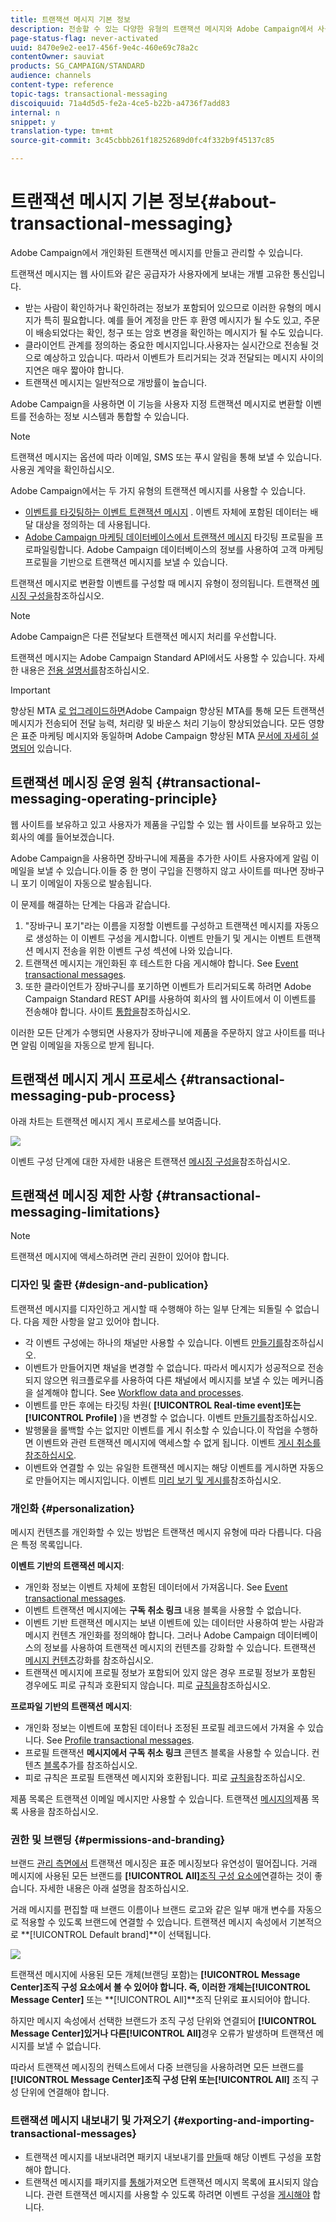 ```yaml
---
title: 트랜잭션 메시지 기본 정보
description: 전송할 수 있는 다양한 유형의 트랜잭션 메시지와 Adobe Campaign에서 사용되는 방식을 살펴볼 수 있습니다.
page-status-flag: never-activated
uuid: 8470e9e2-ee17-456f-9e4c-460e69c78a2c
contentOwner: sauviat
products: SG_CAMPAIGN/STANDARD
audience: channels
content-type: reference
topic-tags: transactional-messaging
discoiquuid: 71a4d5d5-fe2a-4ce5-b22b-a4736f7add83
internal: n
snippet: y
translation-type: tm+mt
source-git-commit: 3c45cbbb261f18252689d0fc4f332b9f45137c85

---
```



# 트랜잭션 메시지 기본 정보{#about-transactional-messaging}

Adobe Campaign에서 개인화된 트랜잭션 메시지를 만들고 관리할 수 있습니다.

트랜잭션 메시지는 웹 사이트와 같은 공급자가 사용자에게 보내는 개별 고유한 통신입니다.

* 받는 사람이 확인하거나 확인하려는 정보가 포함되어 있으므로 이러한 유형의 메시지가 특히 필요합니다. 예를 들어 계정을 만든 후 환영 메시지가 될 수도 있고, 주문이 배송되었다는 확인, 청구 또는 암호 변경을 확인하는 메시지가 될 수도 있습니다.
* 클라이언트 관계를 정의하는 중요한 메시지입니다.사용자는 실시간으로 전송될 것으로 예상하고 있습니다. 따라서 이벤트가 트리거되는 것과 전달되는 메시지 사이의 지연은 매우 짧아야 합니다.
* 트랜잭션 메시지는 일반적으로 개방률이 높습니다.

Adobe Campaign을 사용하면 이 기능을 사용자 지정 트랜잭션 메시지로 변환할 이벤트를 전송하는 정보 시스템과 통합할 수 있습니다.

>[!NOTE]
>
>트랜잭션 메시지는 옵션에 따라 이메일, SMS 또는 푸시 알림을 통해 보낼 수 있습니다. 사용권 계약을 확인하십시오.

Adobe Campaign에서는 두 가지 유형의 트랜잭션 메시지를 사용할 수 있습니다.

* [이벤트를 타깃팅하는 이벤트 트랜잭션 메시지](../../channels/using/event-transactional-messages.md) . 이벤트 자체에 포함된 데이터는 배달 대상을 정의하는 데 사용됩니다.
* [Adobe Campaign 마케팅 데이터베이스에서 트랜잭션 메시지](../../channels/using/profile-transactional-messages.md) 타깃팅 프로필을 프로파일링합니다. Adobe Campaign 데이터베이스의 정보를 사용하여 고객 마케팅 프로필을 기반으로 트랜잭션 메시지를 보낼 수 있습니다.

트랜잭션 메시지로 변환할 이벤트를 구성할 때 메시지 유형이 정의됩니다. 트랜잭션 [메시징 구성을](../../administration/using/configuring-transactional-messaging.md)참조하십시오.

>[!NOTE]
>
>Adobe Campaign은 다른 전달보다 트랜잭션 메시지 처리를 우선합니다.

트랜잭션 메시지는 Adobe Campaign Standard API에서도 사용할 수 있습니다. 자세한 내용은 [전용 설명서를](../../api/using/managing-transactional-messages.md)참조하십시오.

>[!IMPORTANT]
>
>향상된 MTA [로 업그레이드하면](https://helpx.adobe.com/campaign/kb/campaign-enhanced-mta.html)Adobe Campaign 향상된 MTA를 통해 모든 트랜잭션 메시지가 전송되어 전달 능력, 처리량 및 바운스 처리 기능이 향상되었습니다. 모든 영향은 표준 마케팅 메시지와 동일하며 Adobe Campaign 향상된 MTA [문서에 자세히 설명되어](https://helpx.adobe.com/campaign/kb/campaign-enhanced-mta.html) 있습니다.

## 트랜잭션 메시징 운영 원칙 {#transactional-messaging-operating-principle}

웹 사이트를 보유하고 있고 사용자가 제품을 구입할 수 있는 웹 사이트를 보유하고 있는 회사의 예를 들어보겠습니다.

Adobe Campaign을 사용하면 장바구니에 제품을 추가한 사이트 사용자에게 알림 이메일을 보낼 수 있습니다.이들 중 한 명이 구입을 진행하지 않고 사이트를 떠나면 장바구니 포기 이메일이 자동으로 발송됩니다.

이 문제를 해결하는 단계는 다음과 같습니다.

1. &quot;장바구니 포기&quot;라는 이름을 지정할 이벤트를 구성하고 트랜잭션 메시지를 자동으로 생성하는 이 이벤트 구성을 게시합니다. 이벤트 만들기 및 게시는 이벤트 트랜잭션 메시지 [](../../administration/using/configuring-transactional-messaging.md#use-case--configuring-an-event-to-send-a-transactional-message) 전송을 위한 이벤트 구성 섹션에 나와 있습니다.
1. 트랜잭션 메시지는 개인화된 후 테스트한 다음 게시해야 합니다. See [Event transactional messages](../../channels/using/event-transactional-messages.md).
1. 또한 클라이언트가 장바구니를 포기하면 이벤트가 트리거되도록 하려면 Adobe Campaign Standard REST API를 사용하여 회사의 웹 사이트에서 이 이벤트를 전송해야 합니다. 사이트 [통합을](../../administration/using/configuring-transactional-messaging.md#integrating-the-triggering-of-the-event-in-a-website)참조하십시오.

이러한 모든 단계가 수행되면 사용자가 장바구니에 제품을 주문하지 않고 사이트를 떠나면 알림 이메일을 자동으로 받게 됩니다.

## 트랜잭션 메시지 게시 프로세스 {#transactional-messaging-pub-process}

아래 차트는 트랜잭션 메시지 게시 프로세스를 보여줍니다.

![](assets/message-center_pub-process.png)

이벤트 구성 단계에 대한 자세한 내용은 트랜잭션 [메시징 구성을](../../administration/using/configuring-transactional-messaging.md)참조하십시오.

## 트랜잭션 메시징 제한 사항 {#transactional-messaging-limitations}

>[!NOTE]
>
>트랜잭션 메시지에 액세스하려면 관리 권한이 있어야 합니다.

### 디자인 및 출판 {#design-and-publication}

트랜잭션 메시지를 디자인하고 게시할 때 수행해야 하는 일부 단계는 되돌릴 수 없습니다. 다음 제한 사항을 알고 있어야 합니다.

* 각 이벤트 구성에는 하나의 채널만 사용할 수 있습니다. 이벤트 [만들기를](../../administration/using/configuring-transactional-messaging.md#creating-an-event)참조하십시오.
* 이벤트가 만들어지면 채널을 변경할 수 없습니다. 따라서 메시지가 성공적으로 전송되지 않으면 워크플로우를 사용하여 다른 채널에서 메시지를 보낼 수 있는 메커니즘을 설계해야 합니다. See [Workflow data and processes](../../automating/using/workflow-data-and-processes.md).
* 이벤트를 만든 후에는 타깃팅 차원( **[!UICONTROL Real-time event]**또는**[!UICONTROL Profile]** )을 변경할 수 없습니다. 이벤트 [만들기를](../../administration/using/configuring-transactional-messaging.md#creating-an-event)참조하십시오.
* 발행물을 롤백할 수는 없지만 이벤트를 게시 취소할 수 있습니다.이 작업을 수행하면 이벤트와 관련 트랜잭션 메시지에 액세스할 수 없게 됩니다. 이벤트 [게시 취소를 참조하십시오](../../administration/using/configuring-transactional-messaging.md#unpublishing-an-event).
* 이벤트와 연결할 수 있는 유일한 트랜잭션 메시지는 해당 이벤트를 게시하면 자동으로 만들어지는 메시지입니다. 이벤트 [미리 보기 및 게시를](../../administration/using/configuring-transactional-messaging.md#previewing-and-publishing-the-event)참조하십시오.

### 개인화 {#personalization}

메시지 컨텐츠를 개인화할 수 있는 방법은 트랜잭션 메시지 유형에 따라 다릅니다. 다음은 특정 목록입니다.

**이벤트 기반의 트랜잭션 메시지**:

* 개인화 정보는 이벤트 자체에 포함된 데이터에서 가져옵니다. See [Event transactional messages](../../channels/using/event-transactional-messages.md).
* 이벤트 트랜잭션 메시지에는 **구독 취소 링크** 내용 블록을 사용할 수 없습니다.
* 이벤트 기반 트랜잭션 메시지는 보낸 이벤트에 있는 데이터만 사용하여 받는 사람과 메시지 컨텐츠 개인화를 정의해야 합니다. 그러나 Adobe Campaign 데이터베이스의 정보를 사용하여 트랜잭션 메시지의 컨텐츠를 강화할 수 있습니다. 트랜잭션 [메시지 컨텐츠](../../administration/using/configuring-transactional-messaging.md#enriching-the-transactional-message-content)강화를 참조하십시오.
* 트랜잭션 메시지에 프로필 정보가 포함되어 있지 않은 경우 프로필 정보가 포함된 경우에도 피로 규칙과 호환되지 않습니다. 피로 [규칙을](../../administration/using/fatigue-rules.md)참조하십시오.

**프로파일 기반의 트랜잭션 메시지**:

* 개인화 정보는 이벤트에 포함된 데이터나 조정된 프로필 레코드에서 가져올 수 있습니다. See [Profile transactional messages](../../channels/using/profile-transactional-messages.md).
* 프로필 트랜잭션 **메시지에서 구독 취소 링크** 콘텐츠 블록을 사용할 수 있습니다. 컨텐츠 [블록](../../designing/using/personalization.md#adding-a-content-block)추가를 참조하십시오.
* 피로 규칙은 프로필 트랜잭션 메시지와 호환됩니다. 피로 [규칙을](../../administration/using/fatigue-rules.md)참조하십시오.

제품 목록은 트랜잭션 이메일 메시지만 사용할 수 있습니다. 트랜잭션 [메시지의](../../channels/using/event-transactional-messages.md#using-product-listings-in-a-transactional-message)제품 목록 사용을 참조하십시오.

### 권한 및 브랜딩 {#permissions-and-branding}

브랜드 [관리 측면에서](../../administration/using/branding.md) 트랜잭션 메시징은 표준 메시징보다 유연성이 떨어집니다. 거래 메시지에 사용된 모든 브랜드를 **[!UICONTROL All]**[조직 구성 요소에](../../administration/using/organizational-units.md)연결하는 것이 좋습니다. 자세한 내용은 아래 설명을 참조하십시오.

거래 메시지를 편집할 때 브랜드 이름이나 브랜드 로고와 같은 일부 매개 변수를 자동으로 적용할 수 있도록 브랜드에 연결할 수 있습니다. 트랜잭션 메시지 속성에서 기본적으로 **[!UICONTROL Default brand]**이 선택됩니다.

![](assets/message-center_branding.png)

트랜잭션 메시지에 사용된 모든 개체(브랜딩 포함)는 **[!UICONTROL Message Center]**조직 구성 요소에서 볼 수 있어야 합니다. 즉, 이러한 개체는**[!UICONTROL Message Center]** 또는 **[!UICONTROL All]**조직 단위로 표시되어야 합니다.

하지만 메시지 속성에서 선택한 브랜드가 조직 구성 단위와 연결되어 **[!UICONTROL Message Center]**있거나 다른**[!UICONTROL All]**&#x200B;경우 오류가 발생하며 트랜잭션 메시지를 보낼 수 없습니다.

따라서 트랜잭션 메시징의 컨텍스트에서 다중 브랜딩을 사용하려면 모든 브랜드를 **[!UICONTROL Message Center]**조직 구성 단위 또는**[!UICONTROL All]** 조직 구성 단위에 연결해야 합니다.

### 트랜잭션 메시지 내보내기 및 가져오기 {#exporting-and-importing-transactional-messages}

* 트랜잭션 메시지를 내보내려면 패키지 내보내기를 [만들](../../automating/using/managing-packages.md#creating-a-package)때 해당 이벤트 구성을 포함해야 합니다.
* 트랜잭션 메시지를 패키지를 [통해](../../automating/using/managing-packages.md#importing-a-package)가져오면 트랜잭션 메시지 목록에 표시되지 않습니다. 관련 트랜잭션 메시지를 사용할 수 있도록 하려면 이벤트 구성을 [게시해야](../../administration/using/configuring-transactional-messaging.md#previewing-and-publishing-the-event) 합니다.

